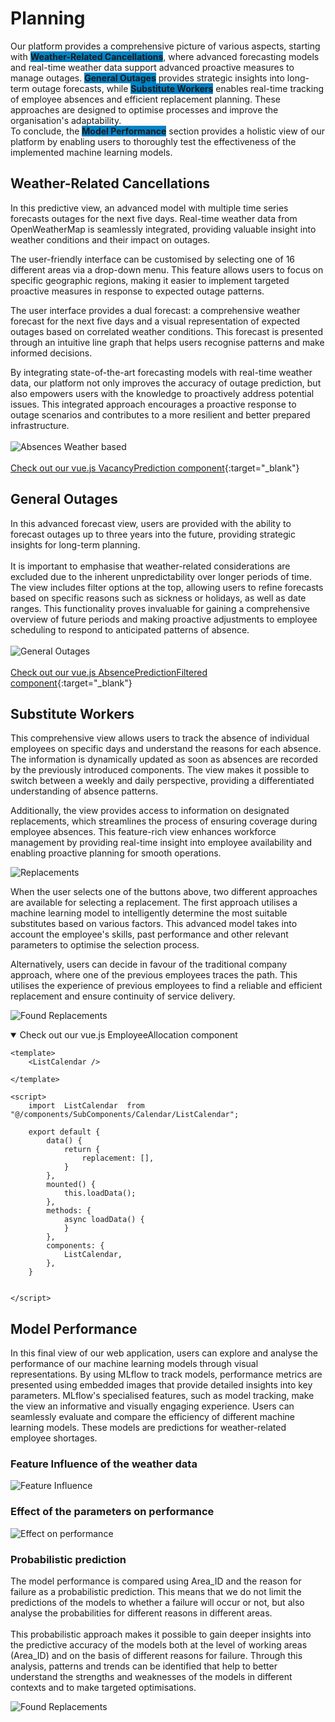 # <i class="fas fa-database"></i> Planning
Our platform provides a comprehensive picture of various aspects, starting with <span style="background-color: #0284c7;">**Weather-Related Cancellations**</span>, where advanced forecasting models and real-time weather data support advanced proactive measures to manage outages. <span style="background-color: #0284c7;">**General Outages**</span> provides strategic insights into long-term outage forecasts, while <span style="background-color: #0284c7;">**Substitute Workers**</span> enables real-time tracking of employee absences and efficient replacement planning. These approaches are designed to optimise processes and improve the organisation's adaptability.
<br>
To conclude, the <span style="background-color: #0284c7;">**Model Performance**</span> section provides a holistic view of our platform by enabling users to thoroughly test the effectiveness of the implemented machine learning models.

## Weather-Related Cancellations
In this predictive view, an advanced model with multiple time series forecasts outages for the next five days. Real-time weather data from OpenWeatherMap is seamlessly integrated, providing valuable insight into weather conditions and their impact on outages.

The user-friendly interface can be customised by selecting one of 16 different areas via a drop-down menu. This feature allows users to focus on specific geographic regions, making it easier to implement targeted proactive measures in response to expected outage patterns.

The user interface provides a dual forecast: a comprehensive weather forecast for the next five days and a visual representation of expected outages based on correlated weather conditions. This forecast is presented through an intuitive line graph that helps users recognise patterns and make informed decisions.

By integrating state-of-the-art forecasting models with real-time weather data, our platform not only improves the accuracy of outage prediction, but also empowers users with the knowledge to proactively address potential issues. This integrated approach encourages a proactive response to outage scenarios and contributes to a more resilient and better prepared infrastructure.
<br>
<br>
![Absences Weather based](weather-based.png)
<br>
<br>
[<i class="fas fa-folder"></i> Check out our vue.js VacancyPrediction component](https://github.com/UHPDome/backend_mainpost/blob/main/frontend/src/components/Views/Vacancies/VacancyPrediction.vue){:target="_blank"}


## General Outages

In this advanced forecast view, users are provided with the ability to forecast outages up to three years into the future, providing strategic insights for long-term planning. <br> <br>
It is important to emphasise that weather-related considerations are excluded due to the inherent unpredictability over longer periods of time. The view includes filter options at the top, allowing users to refine forecasts based on specific reasons such as sickness or holidays, as well as date ranges. This functionality proves invaluable for gaining a comprehensive overview of future periods and making proactive adjustments to employee scheduling to respond to anticipated patterns of absence.
<br>
<br>
![General Outages](long-time-prediction.png)
<br>
<br>
[<i class="fas fa-folder"></i> Check out our vue.js AbsencePredictionFiltered component](https://github.com/UHPDome/backend_mainpost/blob/main/frontend/src/components/Views/Vacancies/AbsencePredictionFiltered.vue){:target="_blank"}


## Substitute Workers
This comprehensive view allows users to track the absence of individual employees on specific days and understand the reasons for each absence. The information is dynamically updated as soon as absences are recorded by the previously introduced components. The view makes it possible to switch between a weekly and daily perspective, providing a differentiated understanding of absence patterns.

Additionally, the view provides access to information on designated replacements, which streamlines the process of ensuring coverage during employee absences. This feature-rich view enhances workforce management by providing real-time insight into employee availability and enabling proactive planning for smooth operations.

![Replacements](vacancies-future.png)

When the user selects one of the buttons above, two different approaches are available for selecting a replacement. The first approach utilises a machine learning model to intelligently determine the most suitable substitutes based on various factors. This advanced model takes into account the employee's skills, past performance and other relevant parameters to optimise the selection process.

Alternatively, users can decide in favour of the traditional company approach, where one of the previous employees traces the path. This utilises the experience of previous employees to find a reliable and efficient replacement and ensure continuity of service delivery.

![Found Replacements](found-replacement.png)

<details open>
<summary>Check out our vue.js EmployeeAllocation component</summary>

```
<template>
    <ListCalendar />

</template>

<script>
    import  ListCalendar  from "@/components/SubComponents/Calendar/ListCalendar";

    export default {
        data() {
            return {
                replacement: [],
            }
        },
        mounted() {
            this.loadData();
        },
        methods: {
            async loadData() {
            }
        },
        components: {
            ListCalendar,
        },
    }


</script>

```
</details>


## Model Performance

In this final view of our web application, users can explore and analyse the performance of our machine learning models through visual representations. By using MLflow to track models, performance metrics are presented using embedded images that provide detailed insights into key parameters. MLflow's specialised features, such as model tracking, make the view an informative and visually engaging experience. Users can seamlessly evaluate and compare the efficiency of different machine learning models.
These models are predictions for weather-related employee shortages. 

### Feature Influence of the weather data
![Feature Influence](performance.jpeg)

### Effect of the parameters on performance
![Effect on performance](lgbmplot.png)

### Probabilistic prediction
The model performance is compared using Area_ID and the reason for failure as a probabilistic prediction. This means that we do not limit the predictions of the models to whether a failure will occur or not, but also analyse the probabilities for different reasons in different areas. 
<br> <br>
This probabilistic approach makes it possible to gain deeper insights into the predictive accuracy of the models both at the level of working areas (Area_ID) and on the basis of different reasons for failure. Through this analysis, patterns and trends can be identified that help to better understand the strengths and weaknesses of the models in different contexts and to make targeted optimisations.

![Found Replacements](probibalistic_forecast.png)

